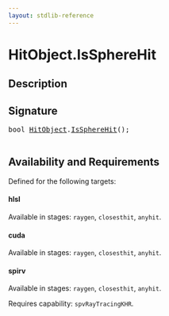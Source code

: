 ```yaml
---
layout: stdlib-reference
---
```


# HitObject\.IsSphereHit

## Description





## Signature 

<pre>
<span class="code_keyword">bool</span> <a href="index.html" class="code_type">HitObject</a>.<a href="isspherehit-028.html">IsSphereHit</a>();

</pre>

## Availability and Requirements

Defined for the following targets:

#### hlsl
Available in stages: `raygen`, `closesthit`, `anyhit`.

#### cuda
Available in stages: `raygen`, `closesthit`, `anyhit`.

#### spirv
Available in stages: `raygen`, `closesthit`, `anyhit`.

Requires capability: `spvRayTracingKHR`.



